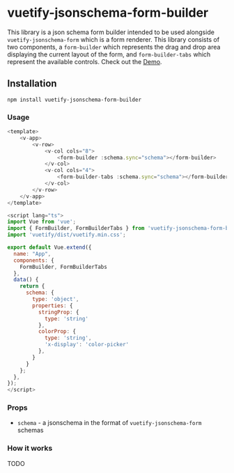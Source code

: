 # vuetify-jsonschema-form-builder

This library is a json schema form builder intended to be used alongside `vuetify-jsonschema-form` which is a form renderer. This library consists of two components, a `form-builder` which represents the drag and drop area displaying the current layout of the form, and `form-builder-tabs` which represent the available controls. Check out the [Demo](https://anovokmet.github.io/vuetify-jsonschema-form-builder/).

## Installation
```
npm install vuetify-jsonschema-form-builder
```

### Usage

```js
<template>
    <v-app>
        <v-row>
            <v-col cols="8">
                <form-builder :schema.sync="schema"></form-builder>
            </v-col>
            <v-col cols="4">
                <form-builder-tabs :schema.sync="schema"></form-builder-tabs>
            </v-col>
        </v-row>
    </v-app>
</template>

<script lang="ts">
import Vue from 'vue';
import { FormBuilder, FormBuilderTabs } from 'vuetify-jsonschema-form-builder';
import 'vuetify/dist/vuetify.min.css';

export default Vue.extend({
  name: "App",
  components: {
    FormBuilder, FormBuilderTabs
  },
  data() {
    return {
      schema: {
        type: 'object',
        properties: {
          stringProp: {
            type: 'string'
          },
          colorProp: {
            type: 'string',
            'x-display': 'color-picker'
          },
        }
      }
    };
  },
});
</script>
```

### Props

- `schema` - a jsonschema in the format of `vuetify-jsonschema-form` schemas

### How it works

TODO

